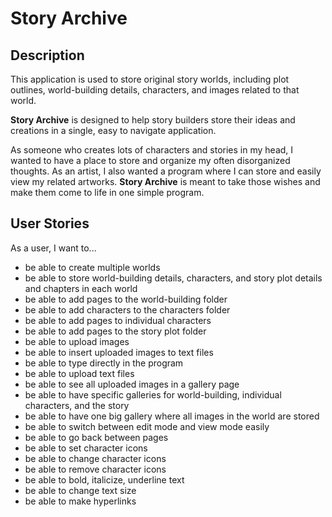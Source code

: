 # Story Archive

## Description

This application is used to store original story worlds, including plot outlines, world-building details, characters, and images related to that world.

**Story Archive** is designed to help story builders store their ideas and creations in a single, easy to navigate application.

As someone who creates lots of characters and stories in my head, I wanted to have a place to store and organize my often disorganized thoughts. As an artist, I also wanted a program where I can store and easily view my related artworks. **Story Archive** is meant to take those wishes and make them come to life in one simple program.

## User Stories

As a user, I want to...

- be able to create multiple worlds
- be able to store world-building details, characters, and story plot details and chapters in each world
- be able to add pages to the world-building folder
- be able to add characters to the characters folder
- be able to add pages to individual characters
- be able to add pages to the story plot folder
- be able to upload images
- be able to insert uploaded images to text files
- be able to type directly in the program
- be able to upload text files
- be able to see all uploaded images in a gallery page
- be able to have specific galleries for world-building, individual characters, and the story
- be able to have one big gallery where all images in the world are stored
- be able to switch between edit mode and view mode easily
- be able to go back between pages
- be able to set character icons
- be able to change character icons
- be able to remove character icons
- be able to bold, italicize, underline text
- be able to change text size
- be able to make hyperlinks